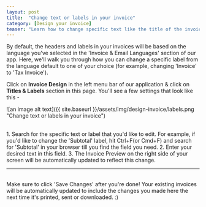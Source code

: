 ```yaml
---
layout: post
title:  "Change text or labels in your invoice"
category: [Design your invoice]
teaser: "Learn how to change specific text like the title of the invoice, table column headers, subtotal labels and more."
---
```


By default, the headers and labels in your invoices will be based on the language you've selected in the 'Invoice & Email Languages' section of our app. Here, we'll walk you through how you can change a specific label from the language default to one of your choice (for example, changing 'Invoice' to 'Tax Invoice').

Click on **Invoice Design** in the left menu bar of our application & click on **Titles & Labels** section in this page. You'll see a few settings that look like this -

![an image alt text]({{ site.baseurl }}/assets/img/design-invoice/labels.png "Change text or labels in your invoice")

<br/>
1. Search for the specific text or label that you'd like to edit. For example, if you'd like to change the 'Subtotal' label, hit Ctrl+F(or Cmd+F) and search for 'Subtotal' in your browser till you find the field you need.
2. Enter your desired text in this field.
3. The Invoice Preview on the right side of your screen will be automatically updated to reflect this change.

<br/>
<hr/>
<br/>
Make sure to click 'Save Changes' after you're done! Your existing invoices will be automatically updated to include the changes you made here the next time it's printed, sent or downloaded. :)
